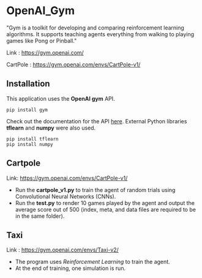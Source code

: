 # OpenAI_Gym

"Gym is a toolkit for developing and comparing reinforcement learning algorithms. It supports teaching agents everything from walking to playing games like Pong or Pinball."

Link : https://gym.openai.com/

CartPole : https://gym.openai.com/envs/CartPole-v1/

## Installation
This application uses the **OpenAI gym** API.
```
pip install gym
```
Check out the documentation for the API [here](https://gym.openai.com/docs/).
External Python libraries **tflearn** and **numpy** were also used.
```
pip install tflearn
pip install numpy
```
## Cartpole
Link: https://gym.openai.com/envs/CartPole-v1/
- Run the **cartpole_v1.py** to train the agent of random trials using Convolutional Neural Networks (CNNs).
- Run the **test.py** to render 10 games played by the agent and output the average score out of 500 (index, meta, and data files are required to be in the same folder).

## Taxi
Link : https://gym.openai.com/envs/Taxi-v2/
- The program uses *Reinforcement Learning* to train the agent.
- At the end of training, one simulation is run.
